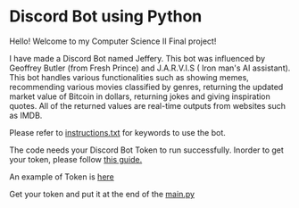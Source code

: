 # Discord Bot using Python

Hello! Welcome to my Computer Science II Final project! 

I have made a Discord Bot named Jeffery. This bot was influenced by Geoffrey Butler (from Fresh Prince) and J.A.R.V.I.S ( Iron man's AI assistant). This bot  handles various 
functionalities such as showing memes, recommending various movies classified by genres, returning the updated market value of Bitcoin in dollars, returning jokes and giving 
inspiration quotes. All of the returned values are real-time outputs from websites such as IMDB.

Please refer to  [instructions.txt](https://github.com/Aniruddha18-SPD/Computer-II-Project/blob/main/instructions.txt) for keywords to use the bot.

The code needs your Discord Bot Token to run successfully. Inorder to get your token, please follow [this guide.](https://www.writebots.com/discord-bot-token/) 

An example of Token is [here](https://github.com/Aniruddha18-SPD/Computer-II-Project/blob/main/.env%20)

Get your token and put it at the end of the [main.py](https://github.com/Aniruddha18-SPD/Computer-II-Project/blob/main/main.py)





